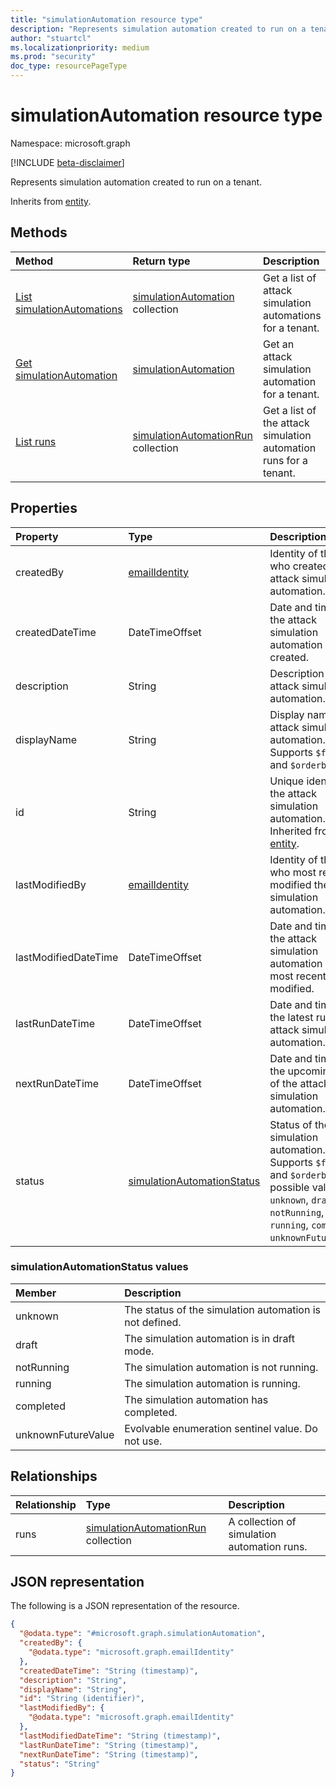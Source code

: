 ```yaml
---
title: "simulationAutomation resource type"
description: "Represents simulation automation created to run on a tenant."
author: "stuartcl"
ms.localizationpriority: medium
ms.prod: "security"
doc_type: resourcePageType
---
```


# simulationAutomation resource type

Namespace: microsoft.graph

[!INCLUDE [beta-disclaimer](../../includes/beta-disclaimer.md)]

Represents simulation automation created to run on a tenant.

Inherits from [entity](../resources/entity.md).

## Methods
|Method|Return type|Description|
|:---|:---|:---|
|[List simulationAutomations](../api/attacksimulationroot-list-simulationautomations.md)|[simulationAutomation](../resources/simulationautomation.md) collection|Get a list of attack simulation automations for a tenant.|
|[Get simulationAutomation](../api/simulationautomation-get.md)|[simulationAutomation](../resources/simulationautomation.md)|Get an attack simulation automation for a tenant.|
|[List runs](../api/simulationautomation-list-runs.md)|[simulationAutomationRun](../resources/simulationautomationrun.md) collection|Get a list of the attack simulation automation runs for a tenant.|

## Properties
|Property|Type|Description|
|:---|:---|:---|
|createdBy|[emailIdentity](../resources/emailidentity.md)|Identity of the user who created the attack simulation automation.|
|createdDateTime|DateTimeOffset|Date and time when the attack simulation automation was created.|
|description|String|Description of the attack simulation automation.|
|displayName|String|Display name of the attack simulation automation. Supports `$filter` and `$orderby`.|
|id|String|Unique identifier for the attack simulation automation. Inherited from [entity](../resources/entity.md).|
|lastModifiedBy|[emailIdentity](../resources/emailidentity.md)|Identity of the user who most recently modified the attack simulation automation.|
|lastModifiedDateTime|DateTimeOffset|Date and time when the attack simulation automation was most recently modified.|
|lastRunDateTime|DateTimeOffset|Date and time of the latest run of the attack simulation automation.|
|nextRunDateTime|DateTimeOffset|Date and time of the upcoming run of the attack simulation automation.|
|status|[simulationAutomationStatus](#simulationautomationstatus-values)|Status of the attack simulation automation. Supports `$filter` and `$orderby`. The possible values are: `unknown`, `draft`, `notRunning`, `running`, `completed`, `unknownFutureValue`.|

### simulationAutomationStatus values

|Member|Description |
|:---|:---|
|unknown| The status of the simulation automation is not defined. |
|draft| The simulation automation is in draft mode. |
|notRunning| The simulation automation is not running. |
|running| The simulation automation is running. |
|completed| The simulation automation has completed. |
|unknownFutureValue| Evolvable enumeration sentinel value. Do not use. |

## Relationships
|Relationship|Type|Description|
|:---|:---|:---|
|runs|[simulationAutomationRun](../resources/simulationautomationrun.md) collection|A collection of simulation automation runs. |

## JSON representation
The following is a JSON representation of the resource.
<!-- {
  "blockType": "resource",
  "keyProperty": "id",
  "@odata.type": "microsoft.graph.simulationAutomation",
  "baseType": "microsoft.graph.entity",
  "openType": false
}
-->
``` json
{
  "@odata.type": "#microsoft.graph.simulationAutomation",
  "createdBy": {
    "@odata.type": "microsoft.graph.emailIdentity"
  },
  "createdDateTime": "String (timestamp)",
  "description": "String",
  "displayName": "String",
  "id": "String (identifier)",
  "lastModifiedBy": {
    "@odata.type": "microsoft.graph.emailIdentity"
  },
  "lastModifiedDateTime": "String (timestamp)",
  "lastRunDateTime": "String (timestamp)",
  "nextRunDateTime": "String (timestamp)",
  "status": "String"
}
```

